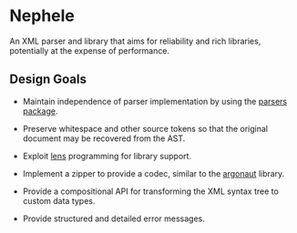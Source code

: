 Nephele
=======

An XML parser and library that aims for reliability and rich libraries, potentially at the expense of performance.

Design Goals
------------

* Maintain independence of parser implementation by using the [parsers package](http://hackage.haskell.org/package/parsers).

* Preserve whitespace and other source tokens so that the original document may be recovered from the AST.

* Exploit [lens](http://hackage.haskell.org/package/lens) programming for library support.

* Implement a zipper to provide a codec, similar to the [argonaut](http://argonaut.io) library.

* Provide a compositional API for transforming the XML syntax tree to custom data types.

* Provide structured and detailed error messages.

